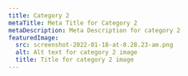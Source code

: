 ```yaml
---
title: Category 2
metaTitle: Meta Title for Category 2
metaDescription: Meta Description for category 2
featuredImage:
  src: screenshot-2022-01-18-at-8.28.23-am.png
  alt: Alt text for category 2 image
  title: Title for category 2 image
---
```

